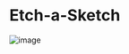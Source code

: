 # Etch-a-Sketch
![image](https://github.com/user-attachments/assets/fb1e2dd5-a2d3-4477-a895-ba5a5355535e)
